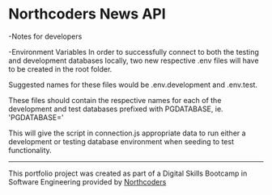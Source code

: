 # Northcoders News API
-Notes for developers

-Environment Variables
In order to successfully connect to both the testing and development databases locally, two new respective .env files will have to be created in the root folder.

Suggested names for these files would be .env.development and .env.test.

These files should contain the respective names for each of the development and test databases prefixed with PGDATABASE, ie. 'PGDATABASE=<data-base-name-here>'

This will give the script in connection.js appropriate data to run either a development or testing database environment when seeding to test functionality. 


--- 

This portfolio project was created as part of a Digital Skills Bootcamp in Software Engineering provided by [Northcoders](https://northcoders.com/)
